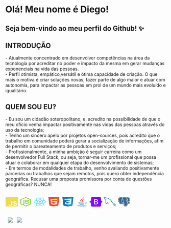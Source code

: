 <h1>Olá! Meu nome é Diego!</h1>

<h2>Seja bem-vindo ao meu perfil do Github! ✨</h2>


<!--
**diegocostaxp/diegocostaxp** is a  _special_ ✨ repository because its `README.md` (this file) appears on your GitHub profile.

-->
<h2>INTRODUÇÃO</h2>
<p>
- Atualmente concentrado em desenvolver competências na área da tecnologia por acreditar no poder e impacto da mesma em gerar mudanças exponenciais na vida das pessoas.</br>
- Perfil otimista, empático,versátil e ótima capacidade de criação. O que mais o motiva é criar soluções novas, fazer parte de algo maior e atuar com autonomia, para impactar as pessoas em prol de um mundo mais evoluído e igualitário.
</p>

<h2>QUEM SOU EU?</h2>
<p>
- Eu sou um cidadão soteropolitano, e, acredito na possibilidade de que o meu ofício venha impactar positivamente nas vidas das pessoas através do uso da tecnologia; </br>
- Tenho um sincero apelo por projetos open-sources, pois acredito que o trabalho em comunidade poderá gerar a socialização de informações, afim de permitir o bareateamento de produtos e serviços;</br>
- Profissionalmente, a minha ambição é seguir carreira como um desenvolvedor Full Stack, ou seja, tornar-me um profissional que possa atuar e colaborar em qualquer etapa do desenvolvimento de sistemas;</br>
- Em termos de modalidades de trabalho, venho avaliando positivamente parcerias ou trabalhos que sejam remotos, pois quero obter independência geográfica. Recusar uma proposta promissora por conta de questões geográficas? NUNCA!
</p>

<div style="display: inline_block"><br>
  <img align="center" alt="javascript" height="30" width="40" src="https://raw.githubusercontent.com/devicons/devicon/master/icons/javascript/javascript-plain.svg">
  <img align="center" alt="nodejs" height="30" width="40" src="https://raw.githubusercontent.com/devicons/devicon/master/icons/nodejs/nodejs-plain.svg">
  <img align="center" alt="react" height="30" width="40" src="https://raw.githubusercontent.com/devicons/devicon/master/icons/react/react-original.svg">
  <img align="center" alt="html" height="30" width="40" src="https://raw.githubusercontent.com/devicons/devicon/master/icons/html5/html5-original.svg">
  <img align="center" alt="css" height="30" width="40" src="https://raw.githubusercontent.com/devicons/devicon/master/icons/css3/css3-original.svg">
  <img align="center" alt="java" height="30" width="40" src="https://raw.githubusercontent.com/devicons/devicon/master/icons/java/java-original.svg">
  <img align="center" alt="bootstraps" height="30" width="40" src="https://raw.githubusercontent.com/devicons/devicon/master/icons/bootstrap/bootstrap-original.svg">
  <img align="center" alt="mysql" height="30" width="40" src="https://raw.githubusercontent.com/devicons/devicon/master/icons/mysql/mysql-original.svg">
  <img align="center" alt="postgresql" height="30" width="40" src="https://raw.githubusercontent.com/devicons/devicon/master/icons/postgresql/postgresql-original.svg">
</div>
<br>
<br>
<div>
  <a href = "mailto:diegocostaxp@gmail.com"><img src="https://img.shields.io/badge/Gmail-D14836?style=for-the-badge&logo=gmail&logoColor=white" target="_blank"></a>
  <a href="https://www.linkedin.com/in/diegodealmeidacosta" target="_blank"><img src="https://img.shields.io/badge/-LinkedIn-%230077B5?style=for-the-badge&logo=linkedin&logoColor=white" target="_blank"></a>   
</div>
